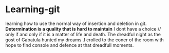 # Learning-git
learning how to use the normal way of insertion and deletion in git.
**Determination is a quality that is hard to maintain** 
I dont have a choice // only if and only if it is a matter of life and death.
The dreadful night as the gost of Gabatula hunted my dreams .I crolled to the coner of the room with hope to find console and defence at that dreadfull moments.
